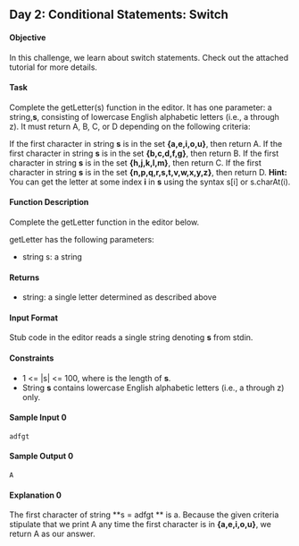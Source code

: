 ## Day 2: Conditional Statements: Switch
#### Objective

In this challenge, we learn about switch statements. Check out the attached tutorial for more details.

#### Task

Complete the getLetter(s) function in the editor. It has one parameter: a string,**s**, consisting of lowercase English alphabetic letters (i.e., a through z). It must return A, B, C, or D depending on the following criteria:

If the first character in string **s** is in the set **{a,e,i,o,u}**, then return A.
If the first character in string **s** is in the set **{b,c,d,f,g}**, then return B.
If the first character in string **s** is in the set **{h,j,k,l,m}**, then return C.
If the first character in string **s** is in the set **{n,p,q,r,s,t,v,w,x,y,z}**, then return D.
**Hint:** You can get the letter at some index **i** in **s** using the syntax s[i] or s.charAt(i).

#### Function Description

Complete the getLetter function in the editor below.

getLetter has the following parameters:

* string s: a string
#### Returns

* string: a single letter determined as described above
#### Input Format

Stub code in the editor reads a single string denoting **s** from stdin.

#### Constraints

* 1 <= |s| <= 100, where  is the length of **s**.
* String **s** contains lowercase English alphabetic letters (i.e., a through z) only.
#### Sample Input 0

    adfgt
#### Sample Output 0

    A
#### Explanation 0

The first character of string **s = adfgt ** is a. Because the given criteria stipulate that we print A any time the first character is in **{a,e,i,o,u}**, we return A as our answer.
